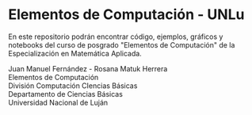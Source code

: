 # Elementos de Computación - UNLu

En este repositorio podrán encontrar código, ejemplos, gráficos y notebooks del curso de posgrado "Elementos de Computación" de la Especialización en Matemática Aplicada.

Juan Manuel Fernández - Rosana Matuk Herrera<br />
Elementos de Computación<br />
División Computación CIencias Básicas<br />
Departamento de Ciencias Básicas<br />
Universidad Nacional de Luján<br />
